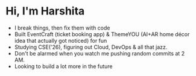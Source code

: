 # Hi, I'm Harshita

- I break things, then fix them with code
- Built EventCraft (ticket booking app) & ThemeYOU (AI+AR home décor idea that actually got noticed) for fun
- Studying CSE('26), figuring out Cloud, DevOps & all that jazz.  
- Don't be alarmed when you watch me pushing random commits at 2 AM.
- Looking to build a lot more in the future
